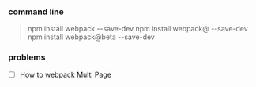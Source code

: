 


### command line

> npm install webpack --save-dev
> npm install webpack@<version> --save-dev
> npm install webpack@beta --save-dev 

### problems

- [ ] How to webpack Multi Page